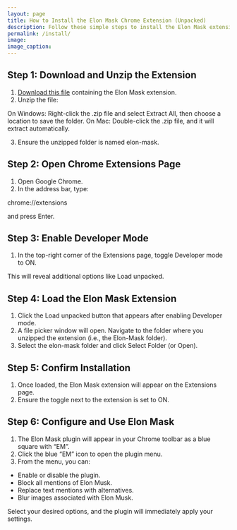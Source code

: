 ```yaml
---
layout: page
title: How to Install the Elon Mask Chrome Extension (Unpacked)
description: Follow these simple steps to install the Elon Mask extension in Chrome using the “Load Unpacked” method.
permalink: /install/
image: 
image_caption: 
---
```


<h2>Step 1: Download and Unzip the Extension</h2>

1. <a href="/elon-mask.zip">Download this file</a> containing the Elon Mask extension.
2. Unzip the file:

 On Windows: Right-click the .zip file and select Extract All, then choose a location to save the folder.
 On Mac: Double-click the .zip file, and it will extract automatically.

3. Ensure the unzipped folder is named elon-mask.


<h2>Step 2: Open Chrome Extensions Page</h2>

1. Open Google Chrome.
2. In the address bar, type: 

chrome://extensions

and press Enter.


<h2>Step 3: Enable Developer Mode</h2>

1. In the top-right corner of the Extensions page, toggle Developer mode to ON.

 This will reveal additional options like Load unpacked.


<h2>Step 4: Load the Elon Mask Extension</h2>

1. Click the Load unpacked button that appears after enabling Developer mode.
2. A file picker window will open. Navigate to the folder where you unzipped the extension (i.e., the Elon-Mask folder).
3. Select the elon-mask folder and click Select Folder (or Open).

<h2>Step 5: Confirm Installation</h2>

1. Once loaded, the Elon Mask extension will appear on the Extensions page.
2. Ensure the toggle next to the extension is set to ON.

<h2>Step 6: Configure and Use Elon Mask</h2>
	
1.	The Elon Mask plugin will appear in your Chrome toolbar as a blue square with “EM”.
2.	Click the blue “EM” icon to open the plugin menu.
3.	From the menu, you can:

- Enable or disable the plugin.
- Block all mentions of Elon Musk.
- Replace text mentions with alternatives.
- Blur images associated with Elon Musk.

Select your desired options, and the plugin will immediately apply your settings.